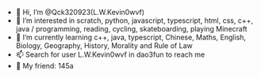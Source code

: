 - 👋 Hi, I’m @Qck320923(L.W.Kevin0wvf)
- 👀 I’m interested in scratch, python, javascript, typescript, html, css, c++, java / programming, reading, cycling, skateboarding, playing Minecraft
- 🌱 I’m currently learning c++, java, typescript, Chinese, Maths, English, Biology, Geography, History, Morality and Rule of Law‌ 
- 📫 Search for user L.W.Kevin0wvf in dao3fun to reach me
- 💞️ My friend: 145a
